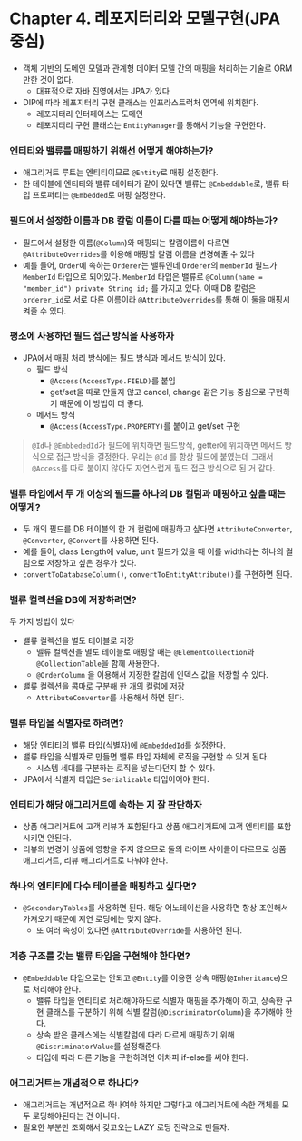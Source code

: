 # Chapter 4. 레포지터리와 모델구현(JPA 중심)

- 객체 기반의 도메인 모델과 관계형 데이터 모델 간의 매핑을 처리하는 기술로 ORM 만한 것이 없다.
    - 대표적으로 자바 진영에서는 JPA가 있다
- DIP에 따라 레포지터리 구현 클래스는 인프라스트럭처 영역에 위치한다.
    - 레포지터리 인터페이스는 도메인
    - 레포지터리 구현 클래스는 `EntityManager`를 통해서 기능을 구현한다.

### 엔티티와 밸류를 매핑하기 위해선 어떻게 해야하는가?

- 애그리거트 루트는 엔티티이므로 `@Entity`로 매핑 설정한다.
- 한 테이블에 엔티티와 밸류 데이터가 같이 있다면 밸류는 `@Embeddable`로, 밸류 타입 프로퍼티는 `@Embedded`로 매핑 설정한다.

### 필드에서 설정한 이름과 DB 칼럼 이름이 다를 때는 어떻게 해야하는가?

- 필드에서 설정한 이름(`@Column`)와 매핑되는 칼럼이름이 다르면 `@AttributeOverrides`를 이용해 매핑할 칼럼 이름을 변경해줄 수 있다
- 예를 들어, `Order`에 속하는 `Orderer`는 밸류인데 `Orderer`의 `memberId` 필드가 `MemberId` 타입으로 되어있다. `MemberId` 타입은 밸류로 `@Column(name = "member_id") private String id;` 를 가지고 있다. 이때 DB 칼럼은 `orderer_id`로 서로 다른 이름이라 `@AttributeOverrides`를 통해 이 둘을 매핑시켜줄 수 있다.

### 평소에 사용하던 필드 접근 방식을 사용하자

- JPA에서 매핑 처리 방식에는 필드 방식과 메서드 방식이 있다.
    - 필드 방식
        - `@Access(AccessType.FIELD)`를 붙임
        - get/set을 따로 만들지 않고 cancel, change 같은 기능 중심으로 구현하기 때문에 이 방법이 더 좋다.
    - 메서드 방식
        - `@Access(AccessType.PROPERTY)`를 붙이고 get/set 구현

> `@Id`나 `@EmbbededId`가 필드에 위치하면 필드방식, getter에 위치하면 메서드 방식으로 접근 방식을 결정한다. 우리는 `@Id` 를 항상 필드에 붙였는데 그래서 `@Access`를 따로 붙이지 않아도 자연스럽게 필드 접근 방식으로 된 거 같다.

### 밸류 타입에서 두 개 이상의 필드를 하나의 DB 컬럼과 매핑하고 싶을 때는 어떻게?

- 두 개의 필드를 DB 테이블의 한 개 컬럼에 매핑하고 싶다면 `AttributeConverter`, `@Converter`, `@Convert`를 사용하면 된다.
- 예를 들어, class Length에 value, unit 필드가 있을 때 이를 width라는 하나의 컬럼으로 저장하고 싶은 경우가 있다.
- `convertToDatabaseColumn()`, `convertToEntityAttribute()`를 구현하면 된다.

### 밸류 컬렉션을 DB에 저장하려면?

두 가지 방법이 있다

- 밸류 컬렉션을 별도 테이블로 저장
    - 밸류 컬렉션을 별도 테이블로 매핑할 때는 `@ElementCollection`과 `@CollectionTable`을 함께 사용한다.
    - `@OrderColumn` 을 이용해서 지정한 칼럼에 인덱스 값을 저장할 수 있다.
- 밸류 컬렉션을 콤마로 구분해 한 개의 컬럼에 저장
    - `AttributeConverter`를 사용해서 하면 된다.

### 밸류 타입을 식별자로 하려면?

- 해당 엔티티의 밸류 타입(식별자)에 `@EmbeddedId`를 설정한다.
- 밸류 타입을 식별자로 만들면 밸류 타입 자체에 로직을 구현할 수 있게 된다.
    - 시스템 세대를 구분하는 로직을 넣는다던지 할 수 있다.
- JPA에서 식별자 타입은 `Serializable` 타입이어야 한다.

### 엔티티가 해당 애그리거트에 속하는 지 잘 판단하자

- 상품 애그리거트에 고객 리뷰가 포함된다고 상품 애그리거트에 고객 엔티티를 포함시키면 안된다.
- 리뷰의 변경이 상품에 영향을 주지 않으므로 둘의 라이프 사이클이 다르므로 상품 애그리거트, 리뷰 애그리거트로 나눠야 한다.

### 하나의 엔티티에 다수 테이블을 매핑하고 싶다면?

- `@SecondaryTables`를 사용하면 된다. 해당 어노테이션을 사용하면 항상 조인해서 가져오기 때문에 지연 로딩에는 맞지 않다.
    - 또 여러 속성이 있다면 `@AttributeOverride`를 사용하면 된다.

### 계층 구조를 갖는 밸류 타입을 구현해야 한다면?

- `@Embeddable` 타입으로는 안되고 `@Entity`를 이용한 상속 매핑(`@Inheritance`)으로 처리해야 한다.
    - 밸류 타입을 엔티티로 처리해야하므로 식별자 매핑을 추가해야 하고, 상속한 구현 클래스를 구분하기 위해 식별 칼럼(`@DiscriminatorColumn`)을 추가해야 한다.
    - 상속 받은 클래스에는 식별칼럼에 따라 다르게 매핑하기 위해 `@DiscriminatorValue`를 설정해준다.
    - 타입에 따라 다른 기능을 구현하려면 어차피 if-else를 써야 한다.

### 애그리거트는 개념적으로 하나다?

- 애그리거트는 개념적으로 하나여야 하지만 그렇다고 애그리거트에 속한 객체를 모두 로딩해야된다는 건 아니다.
- 필요한 부분만 조회해서 갖고오는 LAZY 로딩 전략으로 만들자.
